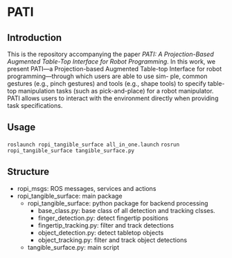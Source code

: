 # PATI
## Introduction
This is the repository accompanying the paper *PATI: A Projection-Based Augmented Table-Top Interface for Robot Programming*. In this work, we present PATI—a Projection-based Augmented Table-top Interface for robot programming—through which users are able to use sim- ple, common gestures (e.g., pinch gestures) and tools (e.g., shape tools) to specify table-top manipulation tasks (such as pick-and-place) for a robot manipulator. PATI allows users to interact with the environment directly when providing task specifications.

## Usage
`roslaunch ropi_tangible_surface all_in_one.launch`
`rosrun ropi_tangible_surface tangible_surface.py`

## Structure
- ropi_msgs: ROS messages, services and actions
- ropi_tangible_surface: main package
    - ropi_tangible_surface: python package for backend processing
        - base_class.py: base class of all detection and tracking clsses.
        - finger_detection.py: detect fingertip positions
        - fingertip_tracking.py: filter and track detections
        - object_detection.py: detect tabletop objects
        - object_tracking.py: filter and track object detections
    - tangible_surface.py: main script